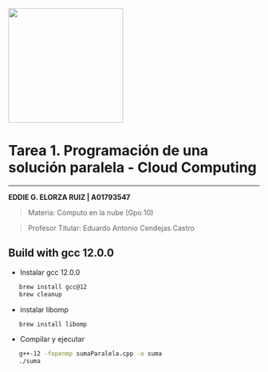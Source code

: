 <img src="https://javier.rodriguez.org.mx/itesm/2014/tecnologico-de-monterrey-blue.png" width="230" bg-color="FFFFFF" />

# Tarea 1. Programación de una solución paralela - Cloud Computing
----
**EDDIE G. ELORZA RUIZ | A01793547**

>Materia: Cómputo en la nube (Gpo 10)

>Profesor Titular: Eduardo Antonio Cendejas Castro


## Build with gcc 12.0.0 

* Instalar gcc 12.0.0
```bash
   brew install gcc@12
   brew cleanup 
```
* instalar libomp
```bash
   brew install libomp
```

* Compilar y ejecutar
```bash
   g++-12 -fopenmp sumaParalela.cpp -o suma
   ./suma
```
    